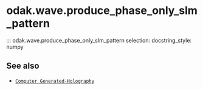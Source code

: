 # odak.wave.produce_phase_only_slm_pattern

::: odak.wave.produce_phase_only_slm_pattern
    selection:
        docstring_style: numpy

## See also

* [`Computer Generated-Holography`](../../cgh.md)
